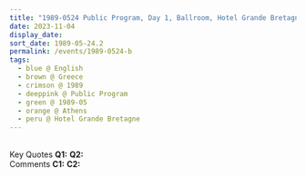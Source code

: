 ```yaml
---
title: "1989-0524 Public Program, Day 1, Ballroom, Hotel Grande Bretagne, 1 Vasileos Georgiou A, Syntagma Square Str, Athens, Greece"
date: 2023-11-04
display_date: 
sort_date: 1989-05-24.2
permalink: /events/1989-0524-b
tags:
  - blue @ English
  - brown @ Greece
  - crimson @ 1989
  - deeppink @ Public Program
  - green @ 1989-05
  - orange @ Athens
  - peru @ Hotel Grande Bretagne
---
```


<br>

<wave-list>
  <list-title color="DarkSeaGreen" width="55">Key Quotes</list-title>
  <list-item color="BlanchedAlmond" width="280"><b>Q1:</b> <i></i></list-item>
  <list-item color="Lavender" width="280"><b>Q2:</b> <i></i></list-item>
</wave-list>

<br>

<wave-list>
  <list-title color="DarkSeaGreen" width="55">Comments</list-title>
  <list-item color="BlanchedAlmond" width="280"><b>C1:</b> <i></i></list-item>
  <list-item color="Lavender" width="280"><b>C2:</b> <i></i></list-item>
</wave-list>